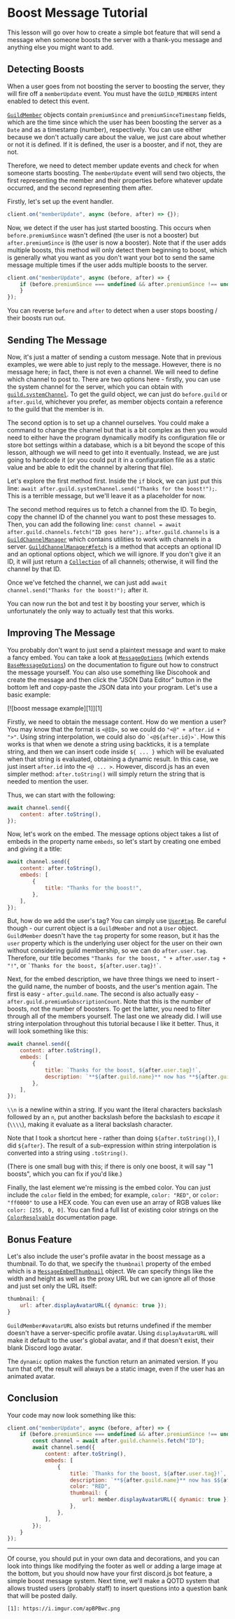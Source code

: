 # Boost Message Tutorial

This lesson will go over how to create a simple bot feature that will send a message when someone boosts the server with a thank-you message and anything else you might want to add.

## Detecting Boosts

When a user goes from not boosting the server to boosting the server, they will fire off a `memberUpdate` event. You must have the `GUILD_MEMBERS` intent enabled to detect this event.

[`GuildMember`](https://discord.js.org/#/docs/discord.js/stable/class/GuildMember) objects contain `premiumSince` and `premiumSinceTimestamp` fields, which are the time since which the user has been boosting the server as a `Date` and as a timestamp (number), respectively. You can use either because we don't actually care about the value, we just care about whether or not it is defined. If it is defined, the user is a booster, and if not, they are not.

Therefore, we need to detect member update events and check for when someone starts boosting. The `memberUpdate` event will send two objects, the first representing the member and their properties before whatever update occurred, and the second representing them after.

Firstly, let's set up the event handler.

```js
client.on("memberUpdate", async (before, after) => {});
```

Now, we detect if the user has just started boosting. This occurs when `before.premiumSince` wasn't defined (the user is not a booster) but `after.premiumSince` is (the user is now a booster). Note that if the user adds multiple boosts, this method will only detect them beginning to boost, which is generally what you want as you don't want your bot to send the same message multiple times if the user adds multiple boosts to the server.

```js
client.on("memberUpdate", async (before, after) => {
    if (before.premiumSince === undefined && after.premiumSince !== undefined) {
    }
});
```

You can reverse `before` and `after` to detect when a user stops boosting / their boosts run out.

## Sending The Message

Now, it's just a matter of sending a custom message. Note that in previous examples, we were able to just reply to the message. However, there is no message here; in fact, there is not even a channel. We will need to define which channel to post to. There are two options here - firstly, you can use the system channel for the server, which you can obtain with [`guild.systemChannel`](https://discord.js.org/#/docs/discord.js/stable/class/Guild?scrollTo=systemChannel). To get the guild object, we can just do `before.guild` or `after.guild`, whichever you prefer, as member objects contain a reference to the guild that the member is in.

The second option is to set up a channel ourselves. You could make a command to change the channel but that is a bit complex as then you would need to either have the program dynamically modify its configuration file or store bot settings within a database, which is a bit beyond the scope of this lesson, although we will need to get into it eventually. Instead, we are just going to hardcode it (or you could put it in a configuration file as a static value and be able to edit the channel by altering that file).

Let's explore the first method first. Inside the `if` block, we can just put this line: `await after.guild.systemChannel.send("Thanks for the boost!");`. This is a terrible message, but we'll leave it as a placeholder for now.

The second method requires us to fetch a channel from the ID. To begin, copy the channel ID of the channel you want to post these messages to. Then, you can add the following line: `const channel = await after.guild.channels.fetch("ID goes here");`. `after.guild.channels` is a [`GuildChannelManager`](https://discord.js.org/#/docs/discord.js/stable/class/GuildChannelManager) which contains utilities to work with channels in a server. [`GuildChannelManager#fetch`](https://discord.js.org/#/docs/discord.js/stable/class/GuildChannelManager?scrollTo=fetch) is a method that accepts an optional ID and an optional options object, which we will ignore. If you don't give it an ID, it will just return a [`Collection`](https://discord.js.org/#/docs/collection/main/class/Collection) of all channels; otherwise, it will find the channel by that ID.

Once we've fetched the channel, we can just add `await channel.send("Thanks for the boost!");` after it.

You can now run the bot and test it by boosting your server, which is unfortunately the only way to actually test that this works.

## Improving The Message

You probably don't want to just send a plaintext message and want to make a fancy embed. You can take a look at [`MessageOptions`](https://discord.js.org/#/docs/discord.js/stable/typedef/MessageOptions) (which extends [`BaseMessageOptions`](https://discord.js.org/#/docs/discord.js/stable/typedef/BaseMessageOptions)) on the documentation to figure out how to construct the message yourself. You can also use something like Discohook and create the message and then click the "JSON Data Editor" button in the bottom left and copy-paste the JSON data into your program. Let's use a basic example:

[![boost message example][1]][1]

Firstly, we need to obtain the message content. How do we mention a user? You may know that the format is `<@ID>`, so we could do `"<@" + after.id + ">"`. Using string interpolation, we could also do `` `<@${after.id}>` ``. How this works is that when we denote a string using backticks, it is a template string, and then we can insert code inside `${ ... }` which will be evaluated when that string is evaluated, obtaining a dynamic result. In this case, we just insert `after.id` into the `<@ ... >`. However, discord.js has an even simpler method: `after.toString()` will simply return the string that is needed to mention the user.

Thus, we can start with the following:

```js
await channel.send({
    content: after.toString(),
});
```

Now, let's work on the embed. The message options object takes a list of embeds in the property name `embeds`, so let's start by creating one embed and giving it a title:

```js
await channel.send({
    content: after.toString(),
    embeds: [
        {
            title: "Thanks for the boost!",
        },
    ],
});
```

But, how do we add the user's tag? You can simply use [`User#tag`](https://discord.js.org/#/docs/discord.js/stable/class/User?scrollTo=tag). Be careful though - our current object is a `GuildMember` and not a `User` object. `GuildMember` doesn't have the `tag` property for some reason, but it has the `user` property which is the underlying user object for the user on their own without considering guild membership, so we can do `after.user.tag`. Therefore, our title becomes `"Thanks for the boost, " + after.user.tag + "!"`, or `` `Thanks for the boost, ${after.user.tag}!` ``.

Next, for the embed description, we have three things we need to insert - the guild name, the number of boosts, and the user's mention again. The first is easy - `after.guild.name`. The second is also actually easy - `after.guild.premiumSubscriptionCount`. Note that this is the number of boosts, not the number of boosters. To get the latter, you need to filter through all of the members yourself. The last one we already did. I will use string interpolation throughout this tutorial because I like it better. Thus, it will look something like this:

```js
await channel.send({
    content: after.toString(),
    embeds: [
        {
            title: `Thanks for the boost, ${after.user.tag}!`,
            description: `**${after.guild.name}** now has **${after.guild.premiumSubscriptionCount}** boosts!\n\nThank you for supporting the server, ${after}!`,
        },
    ],
});
```

`\\n` is a newline within a string. If you want the literal characters backslash followed by an `n`, put another backslash before the backslash to _escape_ it (`\\\\`), making it evaluate as a literal backslash character.

Note that I took a shortcut here - rather than doing `${after.toString()}`, I did `${after}`. The result of a sub-expression within string interpolation is converted into a string using `.toString()`.

(There is one small bug with this; if there is only one boost, it will say "1 boosts", which you can fix if you'd like.)

Finally, the last element we're missing is the embed color. You can just include the `color` field in the embed; for example, `color: "RED"`, or `color: "ff0000"` to use a HEX code. You can even use an array of RGB values like `color: [255, 0, 0]`. You can find a full list of existing color strings on the [`ColorResolvable`](https://discord.js.org/#/docs/discord.js/stable/typedef/ColorResolvable) documentation page.

## Bonus Feature

Let's also include the user's profile avatar in the boost message as a thumbnail. To do that, we specify the `thumbnail` property of the embed which is a [`MessageEmbedThumbnail`](https://discord.js.org/#/docs/discord.js/stable/typedef/MessageEmbedThumbnail) object. We can specify things like the width and height as well as the proxy URL but we can ignore all of those and just set only the URL itself:

```js
thumbnail: {
    url: after.displayAvatarURL({ dynamic: true });
}
```

`GuildMember#avatarURL` also exists but returns undefined if the member doesn't have a server-specific profile avatar. Using `displayAvatarURL` will make it default to the user's global avatar, and if that doesn't exist, their blank Discord logo avatar.

The `dynamic` option makes the function return an animated version. If you turn that off, the result will always be a static image, even if the user has an animated avatar.

## Conclusion

Your code may now look something like this:

```js
client.on("memberUpdate", async (before, after) => {
    if (before.premiumSince === undefined && after.premiumSince !== undefined) {
        const channel = await after.guild.channels.fetch("ID");
        await channel.send({
            content: after.toString(),
            embeds: [
                {
                    title: `Thanks for the boost, ${after.user.tag}!`,
                    description: `**${after.guild.name}** now has $${after.guild.premiumSubscriptionCount}** boosts!\n\nThank you for supporting the server, ${after}!`,
                    color: "RED",
                    thumbnail: {
                        url: member.displayAvatarURL({ dynamic: true }),
                    },
                },
            ],
        });
    }
});
```

---

Of course, you should put in your own data and decorations, and you can look into things like modifying the footer as well or adding a large image at the bottom, but you should now have your first discord.js bot feature, a simple boost message system. Next time, we'll make a QOTD system that allows trusted users (probably staff) to insert questions into a question bank that will be posted daily.

    [1]: https://i.imgur.com/apBPBwc.png
